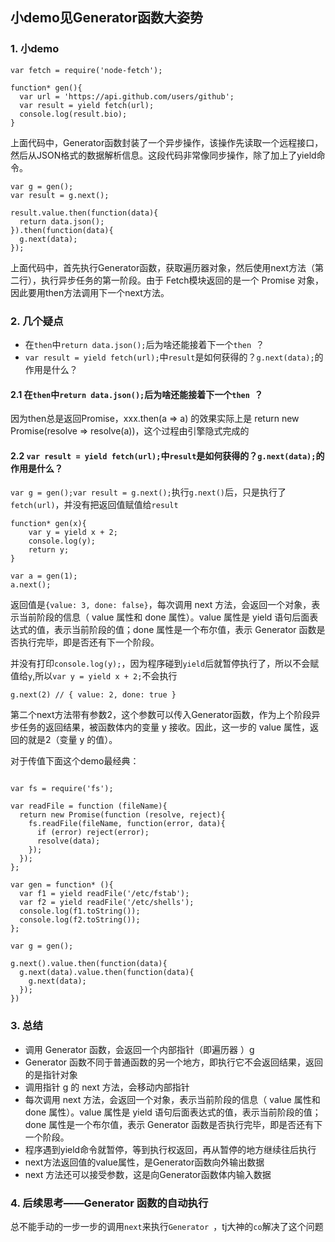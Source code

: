 ## 小demo见Generator函数大姿势

### 1. 小demo

```
var fetch = require('node-fetch');

function* gen(){
  var url = 'https://api.github.com/users/github';
  var result = yield fetch(url);
  console.log(result.bio);
}

```
上面代码中，Generator函数封装了一个异步操作，该操作先读取一个远程接口，然后从JSON格式的数据解析信息。这段代码非常像同步操作，除了加上了yield命令。

```
var g = gen();
var result = g.next();

result.value.then(function(data){
  return data.json();
}).then(function(data){
  g.next(data);
});

```
上面代码中，首先执行Generator函数，获取遍历器对象，然后使用next方法（第二行），执行异步任务的第一阶段。由于 Fetch模块返回的是一个 Promise 对象，因此要用then方法调用下一个next方法。


### 2. 几个疑点

+ 在`then`中`return data.json();`后为啥还能接着下一个`then `？
+ `var result = yield fetch(url);`中`result`是如何获得的？`g.next(data);`的作用是什么？


#### 2.1 在`then`中`return data.json();`后为啥还能接着下一个`then `？

因为then总是返回Promise，xxx.then(a => a) 的效果实际上是 return new Promise(resolve => resolve(a))，这个过程由引擎隐式完成的

#### 2.2 `var result = yield fetch(url);`中`result`是如何获得的？`g.next(data);`的作用是什么？

 `var g = gen();var result = g.next();`执行`g.next()`后，只是执行了`fetch(url)`，并没有把返回值赋值给`result`

```
function* gen(x){
 	var y = yield x + 2;
  	console.log(y);
  	return y;
}
```

```
var a = gen(1);
a.next();
```

返回值是`{value: 3, done: false}`，每次调用 next 方法，会返回一个对象，表示当前阶段的信息（ value 属性和 done 属性）。value 属性是 yield 语句后面表达式的值，表示当前阶段的值；done 属性是一个布尔值，表示 Generator 函数是否执行完毕，即是否还有下一个阶段。


并没有打印`console.log(y);`，因为程序碰到`yield`后就暂停执行了，所以不会赋值给`y`,所以`var y = yield x + 2;`不会执行


`
g.next(2) // { value: 2, done: true }
`

第二个next方法带有参数2，这个参数可以传入Generator函数，作为上个阶段异步任务的返回结果，被函数体内的变量 y 接收。因此，这一步的 value 属性，返回的就是2（变量 y 的值）。


对于传值下面这个demo最经典：

```

var fs = require('fs');

var readFile = function (fileName){
  return new Promise(function (resolve, reject){
    fs.readFile(fileName, function(error, data){
      if (error) reject(error);
      resolve(data);
    });
  });
};

var gen = function* (){
  var f1 = yield readFile('/etc/fstab');
  var f2 = yield readFile('/etc/shells');
  console.log(f1.toString());
  console.log(f2.toString());
};
```

```
var g = gen();

g.next().value.then(function(data){
  g.next(data).value.then(function(data){
    g.next(data);
  });
})
```

### 3. 总结
+ 调用 Generator 函数，会返回一个内部指针（即遍历器 ）g
+ Generator 函数不同于普通函数的另一个地方，即执行它不会返回结果，返回的是指针对象
+ 调用指针 g 的 next 方法，会移动内部指针
+ 每次调用 next 方法，会返回一个对象，表示当前阶段的信息（ value 属性和 done 属性）。value 属性是 yield 语句后面表达式的值，表示当前阶段的值；done 属性是一个布尔值，表示 Generator 函数是否执行完毕，即是否还有下一个阶段。
+ 程序遇到yield命令就暂停，等到执行权返回，再从暂停的地方继续往后执行
+ next方法返回值的value属性，是Generator函数向外输出数据
+ next 方法还可以接受参数，这是向Generator函数体内输入数据


### 4. 后续思考——Generator 函数的自动执行

总不能手动的一步一步的调用`next`来执行`Generator `，tj大神的`co`解决了这个问题





